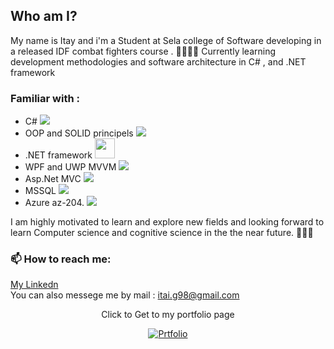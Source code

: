 ## Who am I?
My name is Itay and i'm a Student at Sela college of Software developing in a released IDF combat fighters course . 🧑🏾‍🏫📖
Currently learning development methodologies and software architecture in C# ,  and .NET framework
### Familiar with :
- C# <image src="002-c-sharp.png">
- OOP and SOLID principels <image src="003-programming.png">
- .NET framework <image src="microsoft-lumia-paperback-framework-icon-purple-blue.png" Height="32" >
- WPF and UWP MVVM <image src="Microsoft_WPF.png">
- Asp.Net MVC <image src="APN_NET_MVC.png">
- MSSQL <image src="005-sql-server.png">
- Azure az-204. <image src="001-azure.png">

I am highly motivated to learn and explore new fields and looking forward to learn Computer science and cognitive science in the the near future. 🧑🏾‍🎓


### 📫 How to reach me:
<a href="https://www.linkedin.com/in/itay-getahun/">My Linkedn</a>
<br>
You can also messege me by mail : <a href="itai.g98@gmail.com">itai.g98@gmail.com</a>

<div align="center">
<p>Click to Get to my portfolio page</p>
<a href="https://itayg98.github.io/Itay-Getahun-Portfolio/">
         <img alt="Prtfolio" src="https://user-images.githubusercontent.com/91791115/189167955-131f4728-7142-43ba-930e-f2b652c032dd.jpg"
         >
      </a>
</div>
